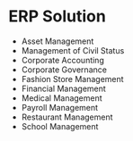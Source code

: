 # ERP Solution
+ Asset Management
+ Management of Civil Status
+ Corporate Accounting
+ Corporate Governance
+ Fashion Store Management
+ Financial Management
+ Medical Management
+ Payroll Management
+ Restaurant Management
+ School Management